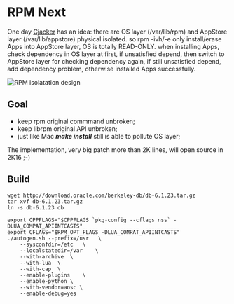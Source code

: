 # RPM Next

One day [Cjacker](https://github.com/cjacker) has an idea: there are OS layer 
(/var/lib/rpm) and AppStore layer (/var/lib/appstore) physical isolated. 
so rpm -ivh/-e only install/erase Apps into AppStore layer, OS is totally 
READ-ONLY. when installing Apps, check dependency in OS layer at first, if 
unsatisfied depend, then switch to AppStore layer for checking dependency again, 
if still unsatisfied depend, add dependency problem, otherwise installed Apps 
successfully.

![RPM isolatation design](https://raw.github.com/AOSC-Dev/rpm/isolate/doc/rpm-isolatation-design.png)

## Goal

* keep rpm original commmand unbroken;
* keep librpm original API unbroken;
* just like Mac ***make install*** still is able to pollute OS layer;

The implementation, very big patch more than 2K lines, will open source in 2K16 ;-)

## Build

```
wget http://download.oracle.com/berkeley-db/db-6.1.23.tar.gz
tar xvf db-6.1.23.tar.gz
ln -s db-6.1.23 db
```

```
export CPPFLAGS="$CPPFLAGS `pkg-config --cflags nss` -DLUA_COMPAT_APIINTCASTS"
export CFLAGS="$RPM_OPT_FLAGS -DLUA_COMPAT_APIINTCASTS"
./autogen.sh --prefix=/usr   \
    --sysconfdir=/etc   \
    --localstatedir=/var    \
    --with-archive  \
    --with-lua  \
    --with-cap  \
    --enable-plugins    \
    --enable-python \
    --with-vendor=aosc \
    --enable-debug=yes
```
